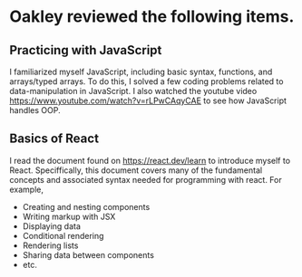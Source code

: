 # Oakley reviewed the following items.
## Practicing with JavaScript
I familiarized myself JavaScript, including basic syntax, functions, and arrays/typed arrays.
To do this, I solved a few coding problems related to data-manipulation in JavaScript. 
I also watched the youtube video https://www.youtube.com/watch?v=rLPwCAqyCAE to see how JavaScript handles OOP.

## Basics of React
I read the document found on https://react.dev/learn to introduce myself to React.
Speciffically, this document covers many of the fundamental concepts and associated syntax needed for programming with react.
For example, 
 - Creating and nesting components
 - Writing markup with JSX
 - Displaying data
 - Conditional rendering
 - Rendering lists
 - Sharing data between components
 - etc.
